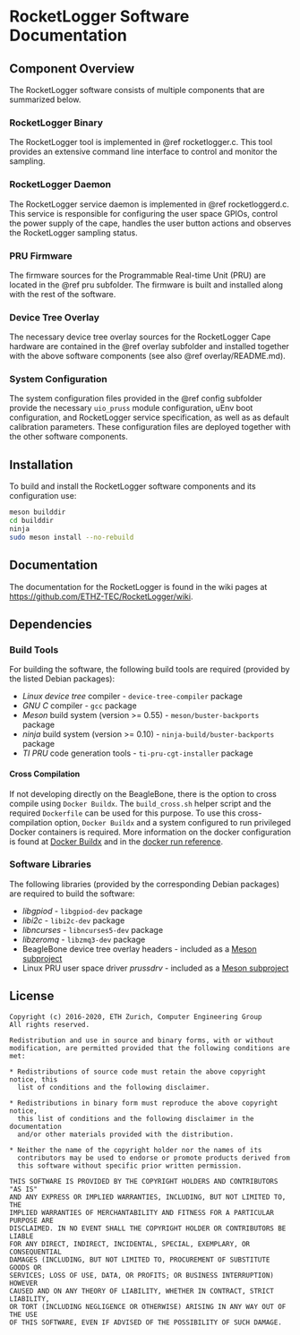 # RocketLogger Software Documentation


## Component Overview

The RocketLogger software consists of multiple components that are summarized below.

### RocketLogger Binary

The RocketLogger tool is implemented in @ref rocketlogger.c.
This tool provides an extensive command line interface to control and monitor the sampling.


### RocketLogger Daemon

The RocketLogger service daemon is implemented in @ref rocketloggerd.c.
This service is responsible for configuring the user space GPIOs, control the power supply of the
cape, handles the user button actions and observes the RocketLogger sampling status.


### PRU Firmware

The firmware sources for the Programmable Real-time Unit (PRU) are located in the @ref pru
subfolder. The firmware is built and installed along with the rest of the software.

### Device Tree Overlay

The necessary device tree overlay sources for the RocketLogger Cape hardware are contained in the
@ref overlay subfolder and installed together with the above software components (see also @ref overlay/README.md).


### System Configuration

The system configuration files provided in the @ref config subfolder provide the necessary
`uio_pruss` module configuration, uEnv boot configuration, and RocketLogger service specification,
as well as as default calibration parameters. These configuration files are deployed together with
the other software components.


## Installation

To build and install the RocketLogger software components and its configuration use:

```bash
meson builddir
cd builddir
ninja
sudo meson install --no-rebuild
```


## Documentation

The documentation for the RocketLogger is found in the wiki pages at
<https://github.com/ETHZ-TEC/RocketLogger/wiki>.


## Dependencies

### Build Tools

For building the software, the following build tools are required (provided by the listed Debian
packages):

* *Linux device tree* compiler - `device-tree-compiler` package
* *GNU C* compiler - `gcc` package
* *Meson* build system (version >= 0.55) - `meson/buster-backports` package
* *ninja* build system (version >= 0.10) - `ninja-build/buster-backports` package
* *TI PRU* code generation tools - `ti-pru-cgt-installer` package


#### Cross Compilation
If not developing directly on the BeagleBone, there is the option to cross compile using
`Docker Buildx`. The `build_cross.sh` helper script and the
required `Dockerfile` can be used for this purpose.
To use this cross-compilation option, `Docker Buildx` and a system configured to run
privileged Docker containers is required. More information on the docker configuration is
found at [Docker Buildx](https://docs.docker.com/buildx/working-with-buildx/) and in the
[docker run reference](https://docs.docker.com/engine/reference/run/#runtime-privilege-and-linux-capabilities).


### Software Libraries

The following libraries (provided by the corresponding Debian packages) are required to build
the software:

* *libgpiod* - `libgpiod-dev` package
* *libi2c* - `libi2c-dev` package
* *libncurses* - `libncurses5-dev` package
* *libzeromq* - `libzmq3-dev` package
* BeagleBone device tree overlay headers - included as a [Meson subproject](https://github.com/beagleboard/bb.org-overlays.git)
* Linux PRU user space driver *prussdrv* - included as a [Meson subproject](https://github.com/beagleboard/am335x_pru_package.git)


## License

```
Copyright (c) 2016-2020, ETH Zurich, Computer Engineering Group
All rights reserved.

Redistribution and use in source and binary forms, with or without
modification, are permitted provided that the following conditions are met:

* Redistributions of source code must retain the above copyright notice, this
  list of conditions and the following disclaimer.

* Redistributions in binary form must reproduce the above copyright notice,
  this list of conditions and the following disclaimer in the documentation
  and/or other materials provided with the distribution.

* Neither the name of the copyright holder nor the names of its
  contributors may be used to endorse or promote products derived from
  this software without specific prior written permission.

THIS SOFTWARE IS PROVIDED BY THE COPYRIGHT HOLDERS AND CONTRIBUTORS "AS IS"
AND ANY EXPRESS OR IMPLIED WARRANTIES, INCLUDING, BUT NOT LIMITED TO, THE
IMPLIED WARRANTIES OF MERCHANTABILITY AND FITNESS FOR A PARTICULAR PURPOSE ARE
DISCLAIMED. IN NO EVENT SHALL THE COPYRIGHT HOLDER OR CONTRIBUTORS BE LIABLE
FOR ANY DIRECT, INDIRECT, INCIDENTAL, SPECIAL, EXEMPLARY, OR CONSEQUENTIAL
DAMAGES (INCLUDING, BUT NOT LIMITED TO, PROCUREMENT OF SUBSTITUTE GOODS OR
SERVICES; LOSS OF USE, DATA, OR PROFITS; OR BUSINESS INTERRUPTION) HOWEVER
CAUSED AND ON ANY THEORY OF LIABILITY, WHETHER IN CONTRACT, STRICT LIABILITY,
OR TORT (INCLUDING NEGLIGENCE OR OTHERWISE) ARISING IN ANY WAY OUT OF THE USE
OF THIS SOFTWARE, EVEN IF ADVISED OF THE POSSIBILITY OF SUCH DAMAGE.
```
